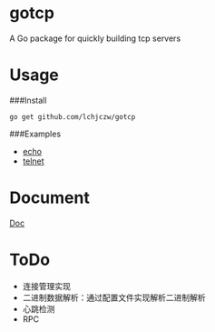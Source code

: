 gotcp
================

A Go package for quickly building tcp servers


Usage
================

###Install

~~~
go get github.com/lchjczw/gotcp
~~~


###Examples

* [echo](https://github.com/gansidui/gotcp/tree/master/examples/echo)
* [telnet](https://github.com/gansidui/gotcp/tree/master/examples/telnet)

Document
================

[Doc](http://godoc.org/github.com/gansidui/gotcp)

ToDo
================
* 连接管理实现
* 二进制数据解析：通过配置文件实现解析二进制解析
* 心跳检测
* RPC

